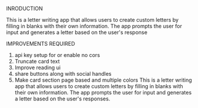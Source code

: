 INRODUCTION

This is a letter writing app that allows users to create custom letters by filling in blanks with their own information. The app prompts the user for input and generates a letter based on the user's response


IMPROVEMENTS REQUIRED

 1) api key setup for or enable no cors
 2) Truncate card text
 3) Improve reading ui
 4) share buttons along with social handles
 5) Make card section page based and multiple colors
 This is a letter writing app that allows users to create custom letters by filling in blanks with their own information. The app prompts the user for input and generates a letter based on the user's responses.
